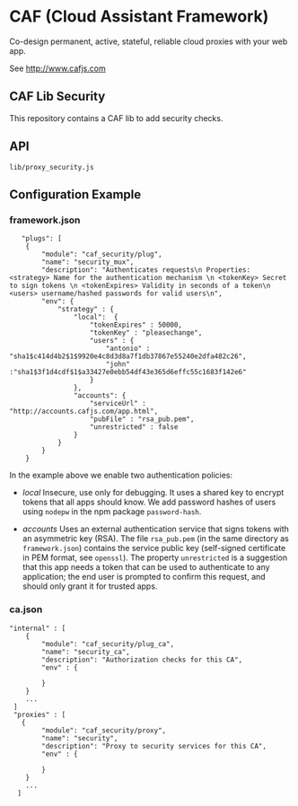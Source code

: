 # CAF (Cloud Assistant Framework)

Co-design permanent, active, stateful, reliable cloud proxies with your web app.

See http://www.cafjs.com 

## CAF Lib Security

This repository contains a CAF lib to add security checks.


## API

    lib/proxy_security.js
 
## Configuration Example

### framework.json

       "plugs": [
        {
            "module": "caf_security/plug",
            "name": "security_mux",
            "description": "Authenticates requests\n Properties: <strategy> Name for the authentication mechanism \n <tokenKey> Secret to sign tokens \n <tokenExpires> Validity in seconds of a token\n <users> username/hashed passwords for valid users\n",
            "env": {
                "strategy" : {
                    "local":  {
                        "tokenExpires" : 50000,
                        "tokenKey" : "pleasechange",
                        "users" : {
                            "antonio" : "sha1$c414d4b2$1$9920e4c8d3d8a7f1db37867e55240e2dfa482c26",
                            "john" :"sha1$3f1d4cdf$1$a33427e0ebb54df43e365d6effc55c1683f142e6"
                        }
                    },
                    "accounts": {
                        "serviceUrl" : "http://accounts.cafjs.com/app.html",
                        "pubFile" : "rsa_pub.pem",
                        "unrestricted" : false
                    }
                }
            }
        }
        
        
In the example above we enable two authentication policies:

*  *local* Insecure, use only for debugging. It uses a shared key to encrypt tokens that all apps should know. We add password hashes of users using `nodepw` in the npm package  `password-hash`.

*  *accounts* Uses an external authentication service that signs tokens with an asymmetric key (RSA). The file `rsa_pub.pem` (in the same directory as `framework.json`) contains the service public key (self-signed certificate in PEM format, see `openssl`). The property `unrestricted` is a suggestion that this app needs a token that can be used to authenticate to any application; the end user is prompted to confirm  this request, and should only grant it for trusted apps.
    

### ca.json

    "internal" : [
        {
            "module": "caf_security/plug_ca",
            "name": "security_ca",
            "description": "Authorization checks for this CA",
            "env" : {

            }
        }
        ...
     ]
     "proxies" : [
       {
            "module": "caf_security/proxy",
            "name": "security",
            "description": "Proxy to security services for this CA",
            "env" : {

            }
        }
        ...
      ]
  
  
    
        
            
 
